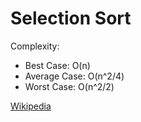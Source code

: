 # Selection Sort

Complexity:

- Best Case: O(n)
- Average Case: O(n^2/4)
- Worst Case: O(n^2/2)

[Wikipedia](https://en.wikipedia.org/wiki/Insertion_sort)
